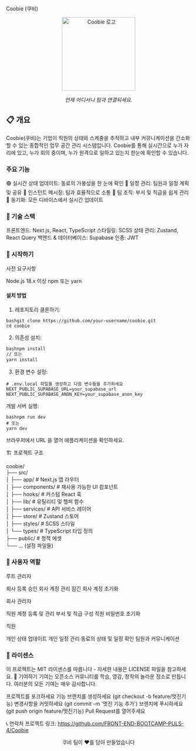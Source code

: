 Coobie (쿠비)
<div align="center">
  <img src="./public/images/쿠비icon.png" alt="Coobie 로고" width="200"/>
  <p><i>언제 어디서나 팀과 연결되세요.</i></p>
</div>

## 📋 개요
Coobie(쿠비)는 기업이 직원의 상태와 스케줄을 추적하고 내부 커뮤니케이션을 간소화할 수 있는 종합적인 업무 공간 관리 시스템입니다. Coobie를 통해 실시간으로 누가 자리에 있고, 누가 회의 중이며, 누가 원격으로 일하고 있는지 한눈에 확인할 수 있습니다.

### 주요 기능

🟢 실시간 상태 업데이트: 동료의 가용성을 한 눈에 확인
📅 일정 관리: 팀원과 일정 계획 및 공유
💬 인스턴트 메시징: 팀과 효율적으로 소통
👥 팀 조직: 부서 및 직급을 쉽게 관리
🔄 동기화: 모든 디바이스에서 실시간 업데이트

### 🔧 기술 스택

프론트엔드: Next.js, React, TypeScript
스타일링: SCSS
상태 관리: Zustand, React Query
백엔드 & 데이터베이스: Supabase
인증: JWT

### 🚀 시작하기
사전 요구사항

Node.js 18.x 이상
npm 또는 yarn

#### 설치 방법

1. 레포지토리 클론하기:
```
bashgit clone https://github.com/your-username/coobie.git
cd coobie
```

2. 의존성 설치:
``` bash
bashnpm install
// 또는
yarn install
```

3. 환경 변수 설정:
```
# .env.local 파일을 생성하고 다음 변수들을 추가하세요
NEXT_PUBLIC_SUPABASE_URL=your_supabase_url
NEXT_PUBLIC_SUPABASE_ANON_KEY=your_supabase_anon_key
```
개발 서버 실행:
```
bashnpm run dev
# 또는
yarn dev
```

브라우저에서 URL 을 열어 애플리케이션을 확인하세요.

🏗️ 프로젝트 구조

coobie/  
├── src/  
│   ├── app/                  # Next.js 앱 라우터  
│   ├── components/           # 재사용 가능한 UI 컴포넌트  
│   ├── hooks/                # 커스텀 React 훅  
│   ├── lib/                  # 유틸리티 및 헬퍼 함수  
│   ├── services/             # API 서비스 레이어  
│   ├── store/                # Zustand 스토어  
│   ├── styles/               # SCSS 스타일  
│   └── types/                # TypeScript 타입 정의  
├── public/                   # 정적 에셋  
└── ... (설정 파일들)  

### 👥 사용자 역할
루트 관리자

회사 등록 승인
회사 계정 관리
잠긴 회사 계정 초기화

회사 관리자

직원 계정 등록 및 관리
부서 및 직급 구성
직원 비밀번호 초기화

직원

개인 상태 업데이트
개인 일정 관리
동료의 상태 및 일정 확인
팀원과 커뮤니케이션

### 📝 라이센스
이 프로젝트는 MIT 라이센스를 따릅니다 - 자세한 내용은 LICENSE 파일을 참고하세요.
🤝 기여하기
기여는 오픈소스 커뮤니티를 학습, 영감, 창작의 놀라운 장소로 만듭니다. 여러분의 모든 기여는 매우 감사합니다.

프로젝트를 포크하세요
기능 브랜치를 생성하세요 (git checkout -b feature/멋진기능)
변경사항을 커밋하세요 (git commit -m '멋진 기능 추가')
브랜치에 푸시하세요 (git push origin feature/멋진기능)
Pull Request를 열어주세요

📞 연락처
프로젝트 링크: https://github.com/FRONT-END-BOOTCAMP-PULS-4/Coobie

<div align="center">
  <p>쿠비 팀이 ❤️를 담아 만들었습니다</p>
</div>
